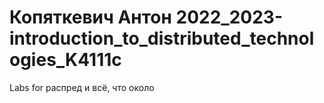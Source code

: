 # Копяткевич Антон 2022_2023-introduction_to_distributed_technologies_K4111c
Labs for распред и всё, что около
